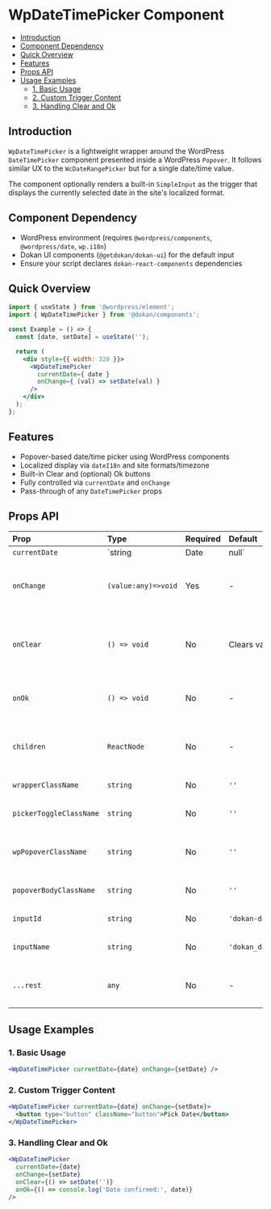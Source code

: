 # WpDateTimePicker Component

- [Introduction](#introduction)
- [Component Dependency](#component-dependency)
- [Quick Overview](#quick-overview)
- [Features](#features)
- [Props API](#props-api)
- [Usage Examples](#usage-examples)
  - [1. Basic Usage](#1-basic-usage)
  - [2. Custom Trigger Content](#2-custom-trigger-content)
  - [3. Handling Clear and Ok](#3-handling-clear-and-ok)

## Introduction

`WpDateTimePicker` is a lightweight wrapper around the WordPress `DateTimePicker` component presented inside a WordPress `Popover`. It follows similar UX to the `WcDateRangePicker` but for a single date/time value.

The component optionally renders a built-in `SimpleInput` as the trigger that displays the currently selected date in the site's localized format.

## Component Dependency

- WordPress environment (requires `@wordpress/components`, `@wordpress/date`, `wp.i18n`)
- Dokan UI components (`@getdokan/dokan-ui`) for the default input
- Ensure your script declares `dokan-react-components` dependencies

## Quick Overview

```jsx
import { useState } from '@wordpress/element';
import { WpDateTimePicker } from '@dokan/components';

const Example = () => {
  const [date, setDate] = useState('');

  return (
    <div style={{ width: 320 }}>
      <WpDateTimePicker
        currentDate={ date }
        onChange={ (val) => setDate(val) }
      />
    </div>
  );
};
```

## Features

- Popover-based date/time picker using WordPress components
- Localized display via `dateI18n` and site formats/timezone
- Built-in Clear and (optional) Ok buttons
- Fully controlled via `currentDate` and `onChange`
- Pass-through of any `DateTimePicker` props

## Props API

| Prop | Type | Required | Default | Description |
| :--- | :--- | :--- | :--- | :--- |
| `currentDate` | `string|Date|null` | No | `''` | Current date/time value passed to WP `DateTimePicker` as `currentDate`. |
| `onChange` | `(value:any)=>void` | Yes | - | Called when a date is selected; also closes popover. |
| `onClear` | `() => void` | No | Clears value | Called when Clear is pressed. If not provided, empties the value. |
| `onOk` | `() => void` | No | - | Called when Ok is pressed; also closes popover. |
| `children` | `ReactNode` | No | - | Custom trigger content. If omitted, a `SimpleInput` is rendered. |
| `wrapperClassName` | `string` | No | `''` | Class for outer wrapper. |
| `pickerToggleClassName` | `string` | No | `''` | Class for the trigger element. |
| `wpPopoverClassName` | `string` | No | `''` | Additional popover class. Merged with `dokan-layout`. |
| `popoverBodyClassName` | `string` | No | `''` | Class for the popover body container. |
| `inputId` | `string` | No | `'dokan-date-time-picker-input'` | Id for default input trigger. |
| `inputName` | `string` | No | `'dokan_date_time_picker_input'` | Name for default input trigger. |
| `...rest` | `any` | No | - | Any other props are forwarded to `DateTimePicker`. |

## Usage Examples

### 1. Basic Usage

```jsx
<WpDateTimePicker currentDate={date} onChange={setDate} />
```

### 2. Custom Trigger Content

```jsx
<WpDateTimePicker currentDate={date} onChange={setDate}>
  <button type="button" className="button">Pick Date</button>
</WpDateTimePicker>
```

### 3. Handling Clear and Ok

```jsx
<WpDateTimePicker
  currentDate={date}
  onChange={setDate}
  onClear={() => setDate('')}
  onOk={() => console.log('Date confirmed:', date)}
/>
```
